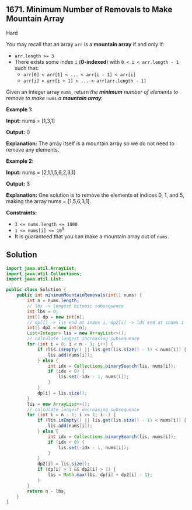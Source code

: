 ## 1671\. Minimum Number of Removals to Make Mountain Array

Hard

You may recall that an array `arr` is a **mountain array** if and only if:

*   `arr.length >= 3`
*   There exists some index `i` (**0-indexed**) with `0 < i < arr.length - 1` such that:
    *   `arr[0] < arr[1] < ... < arr[i - 1] < arr[i]`
    *   `arr[i] > arr[i + 1] > ... > arr[arr.length - 1]`

Given an integer array `nums`, return _the **minimum** number of elements to remove to make_ `nums` _a **mountain array**._

**Example 1:**

**Input:** nums = [1,3,1]

**Output:** 0

**Explanation:** The array itself is a mountain array so we do not need to remove any elements.

**Example 2:**

**Input:** nums = [2,1,1,5,6,2,3,1]

**Output:** 3

**Explanation:** One solution is to remove the elements at indices 0, 1, and 5, making the array nums = [1,5,6,3,1].

**Constraints:**

*   `3 <= nums.length <= 1000`
*   <code>1 <= nums[i] <= 10<sup>9</sup></code>
*   It is guaranteed that you can make a mountain array out of `nums`.

## Solution

```java
import java.util.ArrayList;
import java.util.Collections;
import java.util.List;

public class Solution {
    public int minimumMountainRemovals(int[] nums) {
        int n = nums.length;
        // lbs -> longest bitomic subsequence
        int lbs = 0;
        int[] dp = new int[n];
        // dp[i] -> lis end at index i, dp2[i] -> lds end at index i
        int[] dp2 = new int[n];
        List<Integer> lis = new ArrayList<>();
        // calculate longest increasing subsequence
        for (int i = 0; i < n - 1; i++) {
            if (lis.isEmpty() || lis.get(lis.size() - 1) < nums[i]) {
                lis.add(nums[i]);
            } else {
                int idx = Collections.binarySearch(lis, nums[i]);
                if (idx < 0) {
                    lis.set(-idx - 1, nums[i]);
                }
            }
            dp[i] = lis.size();
        }
        lis = new ArrayList<>();
        // calculate longest decreasing subsequence
        for (int i = n - 1; i >= 1; i--) {
            if (lis.isEmpty() || lis.get(lis.size() - 1) < nums[i]) {
                lis.add(nums[i]);
            } else {
                int idx = Collections.binarySearch(lis, nums[i]);
                if (idx < 0) {
                    lis.set(-idx - 1, nums[i]);
                }
            }
            dp2[i] = lis.size();
            if (dp[i] > 1 && dp2[i] > 1) {
                lbs = Math.max(lbs, dp[i] + dp2[i] - 1);
            }
        }
        return n - lbs;
    }
}
```